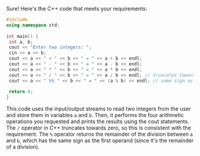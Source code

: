 Sure! Here's the C++ code that meets your requirements:
```c++
#include 
using namespace std;
 
int main() {
 int a, b;
 cout << "Enter two integers: ";
 cin >> a >> b;
 cout << a << " + " << b << " = " << a + b << endl;
 cout << a << " - " << b << " = " << a - b << endl;
 cout << a << " * " << b << " = " << a * b << endl;
 cout << a << " / " << b << " = " << a / b << endl; // truncates towards 0
 cout << a << " %% " << b << " = " << (a % b) << endl; // same sign as first operand
 
 return 0;
}
```
This code uses the input/output streams to read two integers from the user and store them in variables `a` and `b`. Then, it performs the four arithmetic operations you requested and prints the results using the cout statements. The `/` operator in C++ truncates towards zero, so this is consistent with the requirement. The `%` operator returns the remainder of the division between `a` and `b`, which has the same sign as the first operand (since it's the remainder of a division).

